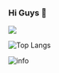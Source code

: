 ### Hi Guys 👋

![](https://komarev.com/ghpvc/?username=poorjobless&color=green)

![Top Langs](https://github-readme-stats.vercel.app/api/top-langs/?username=poorjobless&langs_count=10)

![info](https://github-readme-stats.vercel.app/api?username=poorjobless&show_icons=true&count_private=true&hide=prs&theme=radical)

<!--
**poorjobless/poorjobless** is a ✨ _special_ ✨ repository because its `README.md` (this file) appears on your GitHub profile.

Here are some ideas to get you started:

- 🔭 I’m currently working on ...
- 🌱 I’m currently learning ...
- 👯 I’m looking to collaborate on ...
- 🤔 I’m looking for help with ...
- 💬 Ask me about ...
- 📫 How to reach me: ...
- 😄 Pronouns: ...
- ⚡ Fun fact: ...
-->
